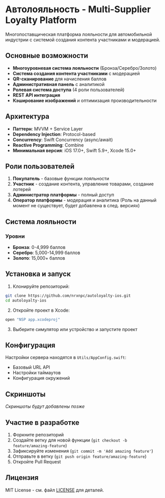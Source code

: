 # Автолояльность - Multi-Supplier Loyalty Platform

Многопоставщическая платформа лояльности для автомобильной индустрии с системой создания контента участниками и модерацией.

## Основные возможности

- **Многоуровневая система лояльности** (Бронза/Серебро/Золото)
- **Система создания контента участниками** с модерацией
- **QR-сканирование** для начисления баллов
- **Административная панель** с аналитикой
- **Ролевая система доступа** (4 роли пользователей)
- **REST API интеграция**
- **Кэширование изображений** и оптимизация производительности

## Архитектура

- **Паттерн**: MVVM + Service Layer
- **Dependency Injection**: Protocol-based
- **Concurrency**: Swift Concurrency (async/await)
- **Reactive Programming**: Combine
- **Минимальная версия**: iOS 17.0+, Swift 5.9+, Xcode 15.0+

## Роли пользователей

1. **Покупатель** - базовые функции лояльности
2. **Участник** - создание контента, управление товарами, создание лотерей 
3. **Администратор платформы** - полный доступ
4. **Оператор платформы** - модерация и аналитика (Роль на данный момент не существует, будет добавлена в след. версиях)

## Система лояльности

### Уровни
- **Бронза**: 0-4,999 баллов
- **Серебро**: 5,000-14,999 баллов  
- **Золото**: 15,000+ баллов


## Установка и запуск

1. Клонируйте репозиторий:
```bash
git clone https://github.com/nrxnpc/autoloyalty-ios.git
cd autoloyalty-ios
```

2. Откройте проект в Xcode:
```bash
open "NSP app.xcodeproj"
```

3. Выберите симулятор или устройство и запустите проект

## Конфигурация

Настройки сервера находятся в `Utils/AppConfig.swift`:
- Базовый URL API
- Настройки таймаутов
- Конфигурация окружений

## Скриншоты

*Скриншоты будут добавлены позже*

## Участие в разработке

1. Форкните репозиторий
2. Создайте ветку для новой функции (`git checkout -b feature/amazing-feature`)
3. Зафиксируйте изменения (`git commit -m 'Add amazing feature'`)
4. Отправьте в ветку (`git push origin feature/amazing-feature`)
5. Откройте Pull Request

## Лицензия

MIT License - см. файл [LICENSE](LICENSE) для деталей.
